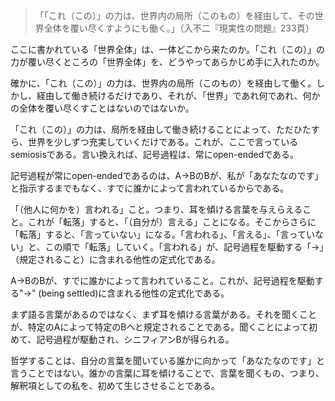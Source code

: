 > 「「これ（この）」の力は、世界内の局所（このもの）を経由して、その世界全体を覆い尽くすようにも働く。」（入不二『現実性の問題』233頁）

ここに書かれている「世界全体」は、一体どこから来たのか。「これ（この）」の力が覆い尽くところの「世界全体」を、どうやってあらかじめ手に入れたのか。

確かに、「これ（この）」の力は、世界内の局所（このもの）を経由して働く。しかし、経由して働き続けるだけであり、それが、「世界」であれ何であれ、何かの全体を覆い尽くすことはないのではないか。

「これ（この）」の力は、局所を経由して働き続けることによって、ただひたすら、世界を少しずつ充実していくだけである。これが、ここで言っているsemiosisである。言い換えれば、記号過程は、常にopen-endedである。

記号過程が常にopen-endedであるのは、A→BのBが、私が「あなたなのです」と指示するまでもなく、すでに誰かによって言われているからである。

「（他人に何かを）言われる」こと。つまり、耳を傾ける言葉を与えらえること。これが「転落」すると、「（自分が）言える」ことになる。そこからさらに「転落」すると、「言っていない」になる。「言われる」、「言える」、「言っていない」と、この順で「転落」していく。「言われる」が、記号過程を駆動する「→」（規定されること）に含まれる他性の定式化である。

A→BのBが、すでに誰かによって言われていること。これが、記号過程を駆動する"->" (being settled)に含まれる他性の定式化である。

まず語る言葉があるのではなく、まず耳を傾ける言葉がある。それを聞くことが、特定のAによって特定のBへと規定されることである。聞くことによって初めて、記号過程が駆動され、シニフィアンBが得られる。

哲学することは、自分の言葉を聞いている誰かに向かって「あなたなのです」と言うことではない。誰かの言葉に耳を傾けることで、言葉を聞くもの、つまり、解釈項としての私を、初めて生じさせることである。
